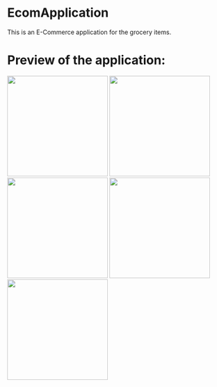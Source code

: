 # EcomApplication

This is an E-Commerce application for the grocery items.

# Preview of the application:

<img width="231" alt="" src="https://user-images.githubusercontent.com/66621092/123473067-affa3600-d615-11eb-935a-431db9bc768b.PNG">
<img width="231" alt="" src="https://user-images.githubusercontent.com/66621092/123473070-b12b6300-d615-11eb-8fbe-d9a0b78e3c08.PNG">
<img width="231" alt="" src="https://user-images.githubusercontent.com/66621092/123473074-b2f52680-d615-11eb-89a6-6e56cf9b134c.PNG">
<img width="231" alt="" src="https://user-images.githubusercontent.com/66621092/123473086-b7214400-d615-11eb-83e6-c28bf72f72a7.PNG">
<img width="231" alt="" src="https://user-images.githubusercontent.com/66621092/123473119-c2746f80-d615-11eb-98f9-3630fd150cb5.PNG">
